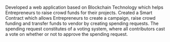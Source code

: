 Developed a web application based on Blockchain Technology which helps Entrepreneurs to raise crowd funds for their projects. 
Created a Smart Contract which allows Entrepreneurs to create a campaign, raise crowd funding and transfer funds to vendor by creating spending requests.
The spending request constitutes of a voting system, where all contributors cast a vote on whether or not to approve the spending request.
